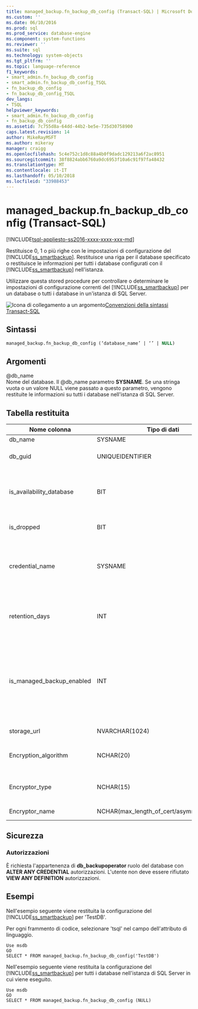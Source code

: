 ```yaml
---
title: managed_backup.fn_backup_db_config (Transact-SQL) | Microsoft Docs
ms.custom: ''
ms.date: 06/10/2016
ms.prod: sql
ms.prod_service: database-engine
ms.component: system-functions
ms.reviewer: ''
ms.suite: sql
ms.technology: system-objects
ms.tgt_pltfrm: ''
ms.topic: language-reference
f1_keywords:
- smart_admin.fn_backup_db_config
- smart_admin.fn_backup_db_config_TSQL
- fn_backup_db_config
- fn_backup_db_config_TSQL
dev_langs:
- TSQL
helpviewer_keywords:
- smart_admin.fn_backup_db_config
- fn_backup_db_config
ms.assetid: 7c755d8a-64dd-44b2-be5e-735d30758900
caps.latest.revision: 14
author: MikeRayMSFT
ms.author: mikeray
manager: craigg
ms.openlocfilehash: 5c4e752c1d8c88a4b0f9dadc129213a6f2ac8951
ms.sourcegitcommit: 38f8824abb6760a9dc6953f10a6c91f97fa48432
ms.translationtype: MT
ms.contentlocale: it-IT
ms.lasthandoff: 05/10/2018
ms.locfileid: "33988453"
---
```

# <a name="managedbackupfnbackupdbconfig-transact-sql"></a>managed_backup.fn_backup_db_config (Transact-SQL)
[!INCLUDE[tsql-appliesto-ss2016-xxxx-xxxx-xxx-md](../../includes/tsql-appliesto-ss2016-xxxx-xxxx-xxx-md.md)]

  Restituisce 0, 1 o più righe con le impostazioni di configurazione del [!INCLUDE[ss_smartbackup](../../includes/ss-smartbackup-md.md)]. Restituisce una riga per il database specificato o restituisce le informazioni per tutti i database configurati con il [!INCLUDE[ss_smartbackup](../../includes/ss-smartbackup-md.md)] nell'istanza.  
  
 Utilizzare questa stored procedure per controllare o determinare le impostazioni di configurazione correnti del [!INCLUDE[ss_smartbackup](../../includes/ss-smartbackup-md.md)] per un database o tutti i database in un'istanza di SQL Server.  
  
 ![Icona di collegamento a un argomento](../../database-engine/configure-windows/media/topic-link.gif "Icona di collegamento a un argomento")[Convenzioni della sintassi Transact-SQL](../../t-sql/language-elements/transact-sql-syntax-conventions-transact-sql.md)  
  
## <a name="syntax"></a>Sintassi  
  
```sql  
managed_backup.fn_backup_db_config (‘database_name’ | ‘’ | NULL)  
```  
  
##  <a name="Arguments"></a> Argomenti  
 @db_name  
 Nome del database. Il @db_name parametro **SYSNAME**. Se una stringa vuota o un valore NULL viene passato a questo parametro, vengono restituite le informazioni su tutti i database nell'istanza di SQL Server.  
  
## <a name="table-returned"></a>Tabella restituita  
  
|Nome colonna|Tipo di dati|Description|  
|-----------------|---------------|-----------------|  
|db_name|SYSNAME|Nome del database.|  
|db_guid|UNIQUEIDENTIFIER|Identificatore che identifica in modo univoco il database.|  
|is_availability_database|BIT|Specifica se il database partecipa al gruppo di disponibilità. Il valore 1 indica che si tratta di un database di disponibilità mentre 0 che non lo è.|  
|is_dropped|BIT|Il valore 1 indica che si tratta di un database rimosso.|  
|credential_name|SYSNAME|Nome delle credenziali SQL utilizzate per l'autenticazione per l'account di archiviazione. Il valore NULL indica che non sono state impostate le credenziali SQL.|  
|retention_days|INT|Periodo di memorizzazione corrente espresso in giorni. Il valore NULL indica che il [!INCLUDE[ss_smartbackup](../../includes/ss-smartbackup-md.md)] non è stato configurato mai per questo database.|  
|is_managed_backup_enabled|INT|Indica se il [!INCLUDE[ss_smartbackup](../../includes/ss-smartbackup-md.md)] è attualmente abilitato per questo database. Un valore 1 indica che il [!INCLUDE[ss_smartbackup](../../includes/ss-smartbackup-md.md)] è attualmente abilitato e il valore 0 indica che il [!INCLUDE[ss_smartbackup](../../includes/ss-smartbackup-md.md)] è disabilitato per questo database.|  
|storage_url|NVARCHAR(1024)|URL dell'account di archiviazione.|  
|Encryption_algorithm|NCHAR(20)|Restituisce l'algoritmo di crittografia corrente da utilizzare quando si crittografa il backup.|  
|Encryptor_type|NCHAR(15)|Restituisce l'impostazione del componente di crittografia: certificato o chiave asimmetrica.|  
|Encryptor_name|NCHAR(max_length_of_cert/asymm_key_name)|Nome del certificato o della chiave asimmetrica.|  
  
## <a name="security"></a>Sicurezza  
  
### <a name="permissions"></a>Autorizzazioni  
 È richiesta l'appartenenza di **db_backupoperator** ruolo del database con **ALTER ANY CREDENTIAL** autorizzazioni. L'utente non deve essere rifiutato **VIEW ANY DEFINITION** autorizzazioni.  
  
## <a name="examples"></a>Esempi  
 Nell'esempio seguente viene restituita la configurazione del [!INCLUDE[ss_smartbackup](../../includes/ss-smartbackup-md.md)] per 'TestDB'.  
  
 Per ogni frammento di codice, selezionare 'tsql' nel campo dell'attributo di linguaggio.  
  
```  
Use msdb  
GO  
SELECT * FROM managed_backup.fn_backup_db_config('TestDB')  
```  
  
 Nell'esempio seguente viene restituita la configurazione del [!INCLUDE[ss_smartbackup](../../includes/ss-smartbackup-md.md)] per tutti i database nell'istanza di SQL Server in cui viene eseguito.  
  
```  
Use msdb  
GO  
SELECT * FROM managed_backup.fn_backup_db_config (NULL)  
```  
  
  
